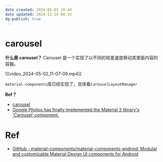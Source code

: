 ```yaml
---
date created: 2024-05-02 10:44
date updated: 2024-12-24 00:33
dg-publish: true
---
```


# carousel

**什么是 carousel？**
Carousel 是一个实现了以不同的视差速度移动其里面内容的容器。

![[video_2024-05-02_11-07-09.mp4]]

`material-components`库已经实现了，具体看`CarouselLayoutManager`

**Ref？**

- [carousel](https://github.com/material-components/material-components-android/blob/master/docs/components/Carousel.md)
- [ Google Photos has finally implemented the Material 3 library's 'Carousel' component. ](https://t.me/google_nws/4030)

# Ref

- [GitHub - material-components/material-components-android: Modular and customizable Material Design UI components for Android](https://github.com/material-components/material-components-android)

